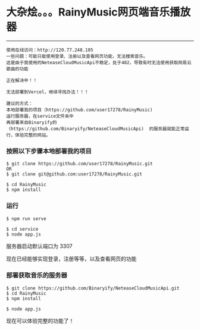 # 大杂烩。。。RainyMusic网页端音乐播放器
***
```shell
使用在线访问：http://120.77.248.105  
一些问题：可能只能使用登录、注册以及查看网页功能，无法搜索音乐。
这是由于我使用的NeteaseCloudMusicApi不稳定，处于402，导致有时无法使用获取网易云歌曲的功能  
  
正在解决中！！  
  
无法部署到Vercel，继续寻找办法！！！
```

```shell
建议的方式：  
本地部署我的项目（https://github.com/user17278/RainyMusic)  
运行服务器，在service文件夹中  
再部署来自Binaryify的（https://github.com/Binaryify/NeteaseCloudMusicApi)  的服务器就能正常运行，体验完整的网站。
```
### 按照以下步骤本地部署我的项目

```shell
$ git clone https://github.com/user17278/RainyMusic.git
OR
$ git clone git@github.com:user17278/RainyMusic.git

$ cd RainyMusic
$ npm install
```

### 运行

```shell
$ npm run serve
```
```shell
$ cd service
$ node app.js
```
服务器启动默认端口为 3307

现在已经能够实现登录，注册等等，以及查看网页的功能
### 部署获取音乐的服务器
```shell
$ git clone https://github.com/Binaryify/NeteaseCloudMusicApi.git
$ cd RainyMusic
$ npm install
```

```shell
$ node app.js
```

现在可以体验完整的功能了！

